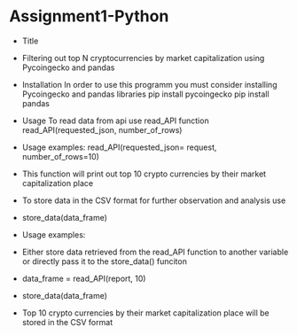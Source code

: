 # Assignment1-Python
- Title
- Filtering out top N cryptocurrencies by market capitalization using Pycoingecko and pandas
- Installation
In order to use this programm you must consider installing Pycoingecko and pandas libraries
pip install pycoingecko
pip install pandas
- Usage
To read data from api use read_API function
read_API(requested_json, number_of_rows)
- Usage examples:
read_API(requested_json= request, number_of_rows=10)
- This function will print out top 10 crypto currencies by their market capitalization place

- To store data in the CSV format for further observation and analysis use
- store_data(data_frame)
- Usage examples:
- Either store data retrieved from the read_API function to another variable or directly pass it to the store_data() funciton
- data_frame = read_API(report, 10)
- store_data(data_frame)
- Top 10 crypto currencies by their market capitalization place will be stored in the CSV format
